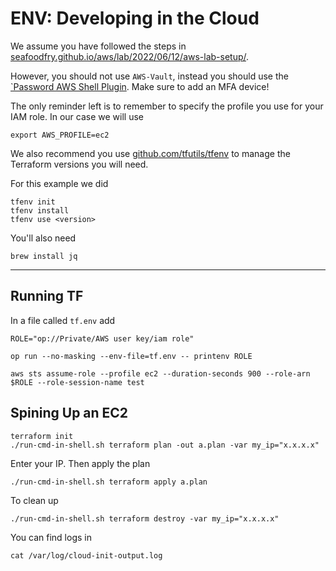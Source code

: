 # ENV: Developing in the Cloud

We assume you have followed the steps in [seafoodfry.github.io/aws/lab/2022/06/12/aws-lab-setup/](https://seafoodfry.github.io//aws/lab/2022/06/12/aws-lab-setup/).

However, you should not use `AWS-Vault`, instead you should use the [`Password AWS Shell Plugin](https://developer.1password.com/docs/cli/shell-plugins/aws/).
Make sure to add an MFA device!

The only reminder left is to remember to specify the profile you use for your IAM role.
In our case we will use
```
export AWS_PROFILE=ec2
```

We also recommend you use [github.com/tfutils/tfenv](https://github.com/tfutils/tfenv) to manage the Terraform versions you will need.

For this example we did
```
tfenv init
tfenv install
tfenv use <version>
```

You'll also need

```
brew install jq
```

---

## Running TF


In a file called `tf.env` add
```
ROLE="op://Private/AWS user key/iam role"
```

```
op run --no-masking --env-file=tf.env -- printenv ROLE
```

```
aws sts assume-role --profile ec2 --duration-seconds 900 --role-arn $ROLE --role-session-name test
```

## Spining Up an EC2

```
terraform init
./run-cmd-in-shell.sh terraform plan -out a.plan -var my_ip="x.x.x.x"
```

Enter your IP.
Then apply the plan

```
./run-cmd-in-shell.sh terraform apply a.plan
```

To clean up
```
./run-cmd-in-shell.sh terraform destroy -var my_ip="x.x.x.x"
```

You can find logs in
```
cat /var/log/cloud-init-output.log
```

